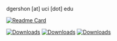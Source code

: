 dgershon [at] uci [dot] edu

[![Readme Card](https://github-readme-stats.vercel.app/api/pin/?username=gdavid7&repo=cryptocode)](https://github.com/gdavid7/cryptocode)

[![Downloads](https://static.pepy.tech/badge/cryptocode)](https://pepy.tech/project/cryptocode)
[![Downloads](https://static.pepy.tech/badge/cryptocode/month)](https://pepy.tech/project/cryptocode)
[![Downloads](https://static.pepy.tech/badge/cryptocode/week)](https://pepy.tech/project/cryptocode)
